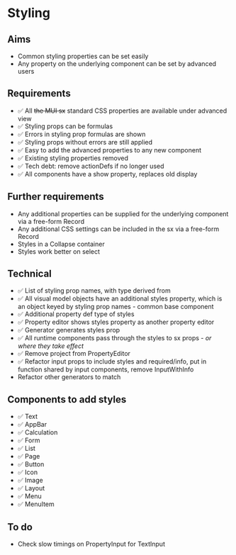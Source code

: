 Styling
=======

Aims
----

- Common styling properties can be set easily
- Any property on the underlying component can be set by advanced users

Requirements
------------

- ✅ All ~~the MUI sx~~ standard CSS properties are available under advanced view
- ✅ Styling props can be formulas
- ✅ Errors in styling prop formulas are shown
- ✅ Styling props without errors are still applied
- ✅ Easy to add the advanced properties to any new component
- ✅ Existing styling properties removed
- ✅ Tech debt: remove actionDefs if no longer used
- ✅ All components have a show property, replaces old display


Further requirements
--------------------
- Any additional properties can be supplied for the underlying component via a free-form Record
- Any additional CSS settings can be included in the sx via a free-form Record
- Styles in a Collapse container
- Styles work better on select

Technical
---------

- ✅ List of styling prop names, with type derived from
- ✅ All visual model objects have an additional styles property, which is an object keyed by styling prop names - common base component
- ✅ Additional property def type of styles
- ✅ Property editor shows styles property as another property editor
- ✅ Generator generates styles prop
- ✅ All runtime components pass through the styles to sx props - _or where they take effect_
- ✅ Remove project from PropertyEditor
- ✅ Refactor input props to include styles and required/info, put in function shared by input components, remove InputWithInfo
- Refactor other generators to match

Components to add styles
------------------------

- ✅ Text
- ✅ AppBar
- ✅ Calculation
- ✅ Form
- ✅ List
- ✅ Page
- ✅ Button
- ✅ Icon
- ✅ Image
- ✅ Layout
- ✅ Menu
- ✅ MenuItem


To do
-----

- Check slow timings on PropertyInput for TextInput
